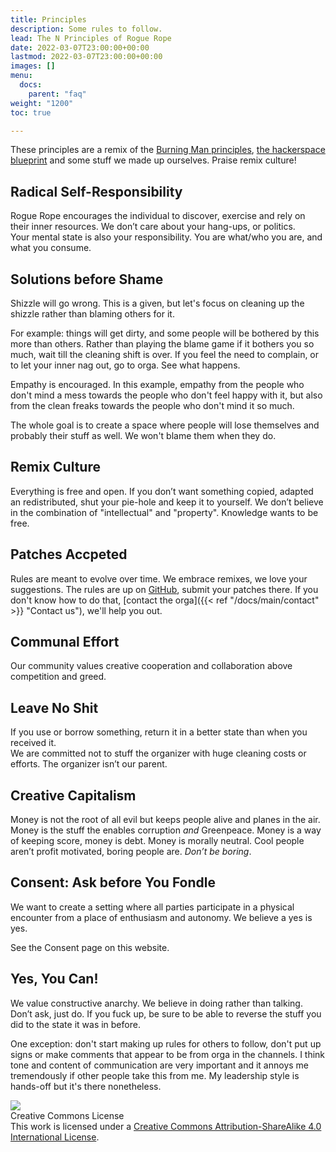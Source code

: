 ```yaml
---
title: Principles
description: Some rules to follow.
lead: The N Principles of Rogue Rope
date: 2022-03-07T23:00:00+00:00
lastmod: 2022-03-07T23:00:00+00:00
images: []
menu: 
  docs:
    parent: "faq"
weight: "1200"
toc: true

---
```

These principles are a remix of the [Burning Man principles](https://burningman.org/culture/philosophical-center/10-principles/), [the hackerspace blueprint](https://hackerspace.design/) and some stuff we made up ourselves. Praise remix culture!

## Radical Self-Responsibility

Rogue Rope encourages the individual to discover, exercise and rely on their inner resources. We don’t care about your hang-ups, or politics.  
Your mental state is also your responsibility. You are what/who you are, and what you consume.

## Solutions before Shame

Shizzle will go wrong. This is a given, but let's focus on cleaning up the shizzle rather than blaming others for it.

For example: things will get dirty, and some people will be bothered by this more than others. Rather than playing the blame game if it bothers you so much, wait till the cleaning shift is over. If you feel the need to complain, or to let your inner nag out, go to orga. See what happens.

Empathy is encouraged. In this example, empathy from the people who don't mind a mess towards the people who don't feel happy with it, but also from the clean freaks towards the people who don't mind it so much.

The whole goal is to create a space where people will lose themselves and probably their stuff as well. We won't blame them when they do.

## Remix Culture

Everything is free and open. If you don’t want something copied, adapted an redistributed, shut your pie-hole and keep it to yourself. We don’t believe in the combination of "intellectual" and "property". Knowledge wants to be free.

## Patches Accpeted

Rules are meant to evolve over time. We embrace remixes, we love your suggestions. The rules are up on [GitHub](https://github.com/RogueRope/Docs), submit your patches there. If you don't know how to do that, [contact the orga]({{< ref "/docs/main/contact" >}} "Contact us"), we'll help you out.

## Communal Effort

Our community values creative cooperation and collaboration above competition and greed.

## Leave No Shit

If you use or borrow something, return it in a better state than when you received it.  
We are committed not to stuff the organizer with huge cleaning costs or efforts. The organizer isn’t our parent.

## Creative Capitalism

Money is not the root of all evil but keeps people alive and planes in the air. Money is the stuff the enables corruption _and_ Greenpeace. Money is a way of keeping score, money is debt. Money is morally neutral. Cool people aren’t profit motivated, boring people are. _Don’t be boring_.

## Consent: Ask before You Fondle

We want to create a setting where all parties participate in a physical encounter from a place of enthusiasm and autonomy. We believe a yes is yes. 

See the Consent page on this website.

## Yes, You Can!

We value constructive anarchy. We believe in doing rather than talking. Don’t ask, just do. If you fuck up, be sure to be able to reverse the stuff you did to the state it was in before.

One exception: don't start making up rules for others to follow, don't put up signs or make comments that appear to be from orga in the channels. I think tone and content of communication are very important and it annoys me tremendously if other people take this from me. My leadership style is hands-off but it's there nonetheless.

![](https://i.imgur.com/WOlaU4c.png)  
Creative Commons License  
This work is licensed under a [Creative Commons Attribution-ShareAlike 4.0 International License](https://creativecommons.org/licenses/by-sa/4.0/).
